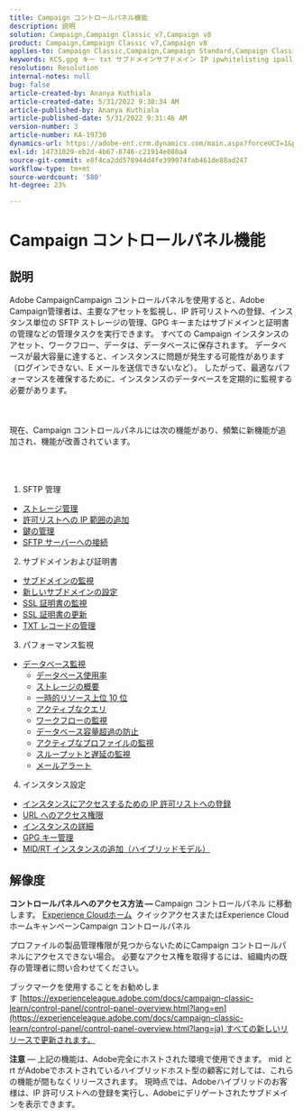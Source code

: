 ```yaml
---
title: Campaign コントロールパネル機能
description: 説明
solution: Campaign,Campaign Classic v7,Campaign v8
product: Campaign,Campaign Classic v7,Campaign v8
applies-to: Campaign Classic,Campaign,Campaign Standard,Campaign Classic v7,Campaign v8
keywords: KCS,gpg キー txt サブドメインサブドメイン IP ipwhitelisting ipallowlisting ip allowlisting ip allow listing database workflow delegation cname ssl sftp url permission monitoring throughput
resolution: Resolution
internal-notes: null
bug: false
article-created-by: Ananya Kuthiala
article-created-date: 5/31/2022 9:30:34 AM
article-published-by: Ananya Kuthiala
article-published-date: 5/31/2022 9:31:46 AM
version-number: 3
article-number: KA-19730
dynamics-url: https://adobe-ent.crm.dynamics.com/main.aspx?forceUCI=1&pagetype=entityrecord&etn=knowledgearticle&id=6454a850-c4e0-ec11-bb3d-000d3a33df98
exl-id: 14731029-eb2d-4b67-8746-c21914e080a4
source-git-commit: e8f4ca2dd578944d4fe399074fab461de88ad247
workflow-type: tm+mt
source-wordcount: '580'
ht-degree: 23%

---
```


# Campaign コントロールパネル機能

## 説明


Adobe CampaignCampaign コントロールパネルを使用すると、Adobe Campaign管理者は、主要なアセットを監視し、IP 許可リストへの登録、インスタンス単位の SFTP ストレージの管理、GPG キーまたはサブドメインと証明書の管理などの管理タスクを実行できます。 すべての Campaign インスタンスのアセット、ワークフロー、データは、データベースに保存されます。 データベースが最大容量に達すると、インスタンスに問題が発生する可能性があります（ログインできない、E メールを送信できないなど）。 したがって、最適なパフォーマンスを確保するために、インスタンスのデータベースを定期的に監視する必要があります。
<br><br> <br><br>
現在、Campaign コントロールパネルには次の機能があり、頻繁に新機能が追加され、機能が改善されています。
<br><br> <br><br>
1. SFTP 管理

- [ストレージ管理](https://experienceleague.adobe.com/docs/control-panel/using/sftp-management/sftp-storage-management.html?lang=en)
- [許可リストへの IP 範囲の追加](https://experienceleague.adobe.com/docs/control-panel/using/sftp-management/ip-range-allow-listing.html?lang=en)
- [鍵の管理](https://experienceleague.adobe.com/docs/control-panel/using/sftp-management/key-management.html?lang=en)
- [SFTP サーバーへの接続](https://experienceleague.adobe.com/docs/control-panel/using/sftp-management/logging-into-sftp-server.html?lang=en)




2. サブドメインおよび証明書

- [サブドメインの監視](https://experienceleague.adobe.com/docs/control-panel/using/subdomains-and-certificates/monitoring-subdomains.html?lang=en)
- [新しいサブドメインの設定](https://experienceleague.adobe.com/docs/control-panel/using/subdomains-and-certificates/setting-up-new-subdomain.html?lang=en)
- [SSL 証明書の監視](https://experienceleague.adobe.com/docs/control-panel/using/subdomains-and-certificates/monitoring-ssl-certificates.html?lang=en)
- [SSL 証明書の更新](https://experienceleague.adobe.com/docs/control-panel/using/subdomains-and-certificates/renewing-subdomain-certificate.html?lang=ja)
- [TXT レコードの管理](https://experienceleague.adobe.com/docs/control-panel/using/subdomains-and-certificates/managing-txt-records.html?lang=en)




3. パフォーマンス監視

- [データベース監視](https://experienceleague.adobe.com/docs/control-panel/using/performance-monitoring/database-monitoring/database-monitoring.html?lang=ja)
   - [データベース使用率](https://experienceleague.adobe.com/docs/control-panel/using/performance-monitoring/database-monitoring/database-utilization.html?lang=en)
   - [ストレージの概要](https://experienceleague.adobe.com/docs/control-panel/using/performance-monitoring/database-monitoring/database-storage-overview.html?lang=en)
   - [一時的リソース上位 10 位](https://experienceleague.adobe.com/docs/control-panel/using/performance-monitoring/database-monitoring/database-top-ten-resources.html?lang=en)
   - [アクティブなクエリ](https://experienceleague.adobe.com/docs/control-panel/using/performance-monitoring/database-monitoring/database-active-queries.html?lang=en)
   - [ワークフローの監視](https://experienceleague.adobe.com/docs/control-panel/using/performance-monitoring/database-monitoring/workflow-monitoring.html?lang=en)
   - [データベース容量超過の防止](https://experienceleague.adobe.com/docs/control-panel/using/performance-monitoring/database-monitoring/database-preventing-overload.html?lang=en)
   - [アクティブなプロファイルの監視](https://experienceleague.adobe.com/docs/control-panel/using/performance-monitoring/active-profiles-monitoring.html?lang=en)
   - [スループットと遅延の監視](https://experienceleague.adobe.com/docs/control-panel/using/performance-monitoring/thoughputs-latencies.html?lang=en)
   - [メールアラート](https://experienceleague.adobe.com/docs/control-panel/using/performance-monitoring/email-alerting.html?lang=en)


4. インスタンス設定

- [インスタンスにアクセスするための IP 許可リストへの登録](https://experienceleague.adobe.com/docs/control-panel/using/instances-settings/ip-allow-listing-instance-access.html?lang=en)
- [URL へのアクセス権限](https://experienceleague.adobe.com/docs/control-panel/using/instances-settings/url-permissions.html?lang=en)
- [インスタンスの詳細](https://experienceleague.adobe.com/docs/control-panel/using/instances-settings/instance-details.html?lang=en)
- [GPG キー管理](https://experienceleague.adobe.com/docs/control-panel/using/instances-settings/gpg-keys-management.html?lang=ja)
- [MID/RT インスタンスの追加（ハイブリッドモデル）](https://experienceleague.adobe.com/docs/control-panel/using/instances-settings/external-accounts.html?lang=en)



## 解像度


<b>コントロールパネルへのアクセス方法 — </b>Campaign コントロールパネル に移動します。 [Experience Cloudホーム](https://experiencecloud.adobe.com)  クイックアクセスまたはExperience CloudホームキャンペーンCampaign コントロールパネル

プロファイルの製品管理権限が見つからないためにCampaign コントロールパネルにアクセスできない場合。 必要なアクセス権を取得するには、組織内の既存の管理者に問い合わせてください。

ブックマークを使用することをお勧めします [https://experienceleague.adobe.com/docs/campaign-classic-learn/control-panel/control-panel-overview.html?lang=en](https://experienceleague.adobe.com/docs/campaign-classic-learn/control-panel/control-panel-overview.html?lang=ja) すべての新しいリリースで更新されます。



<b>注意</b>  — 上記の機能は、Adobe完全にホストされた環境で使用できます。 mid と rt がAdobeでホストされているハイブリッドホスト型の顧客に対しては、これらの機能が間もなくリリースされます。 現時点では、Adobeハイブリッドのお客様は、IP 許可リストへの登録を実行し、Adobeにデリゲートされたサブドメインを表示できます。
